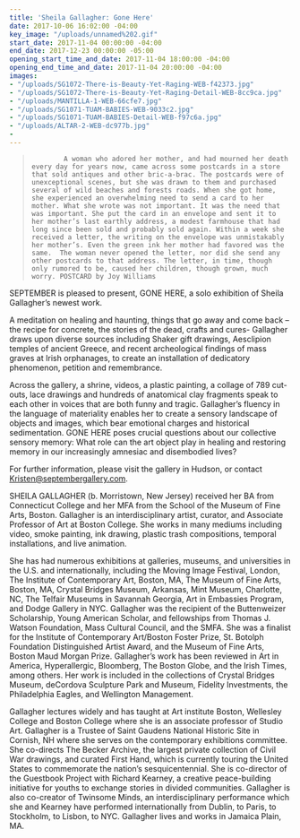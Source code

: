 ```yaml
---
title: 'Sheila Gallagher: Gone Here'
date: 2017-10-06 16:02:00 -04:00
key_image: "/uploads/unnamed%202.gif"
start_date: 2017-11-04 00:00:00 -04:00
end_date: 2017-12-23 00:00:00 -05:00
opening_start_time_and_date: 2017-11-04 18:00:00 -04:00
opening_end_time_and_date: 2017-11-04 20:00:00 -04:00
images:
- "/uploads/SG1072-There-is-Beauty-Yet-Raging-WEB-f42373.jpg"
- "/uploads/SG1072-There-is-Beauty-Yet-Raging-Detail-WEB-8cc9ca.jpg"
- "/uploads/MANTILLA-1-WEB-66cfe7.jpg"
- "/uploads/SG1071-TUAM-BABIES-WEB-9033c2.jpg"
- "/uploads/SG1071-TUAM-BABIES-Detail-WEB-f97c6a.jpg"
- "/uploads/ALTAR-2-WEB-dc977b.jpg"
- 
---
```


> `        A woman who adored her mother, and had mourned her death every day for years now, came
across some postcards in a store that sold antiques and other bric-a-brac. The postcards were of unexceptional scenes, but she was drawn to them and purchased several of wild beaches and forests roads. When she got home, she experienced an overwhelming need to send a card to her mother.
	What she wrote was not important. It was the need that was important.
	She put the card in an envelope and sent it to her mother’s last earthly address, a modest farmhouse that had long since been sold and probably sold again.
	Within a week she received a letter, the writing on the envelope was unmistakably her mother’s. Even the green ink her mother had favored was the same. 
	The woman never opened the letter, nor did she send any other postcards to that address.
	The letter, in time, though only rumored to be, caused her children, though grown, much worry.
POSTCARD by Joy Williams`


SEPTEMBER is pleased to present, GONE HERE, a solo exhibition of Sheila Gallagher’s newest work.

A meditation on healing and haunting, things that go away and come back – the recipe for concrete, the stories of the dead, crafts and cures- Gallagher draws upon diverse sources including Shaker gift drawings, Aesclipion temples of ancient Greece, and recent archeological findings of mass graves at Irish orphanages, to create an installation of dedicatory phenomenon, petition and remembrance. 

Across the gallery, a shrine, videos, a plastic painting, a collage of 789 cut-outs, lace drawings and hundreds of anatomical clay fragments speak to each other in voices that are both funny and tragic. Gallagher’s fluency in the language of materiality enables her to create a sensory landscape of objects and images, which bear emotional charges and historical sedimentation. GONE HERE poses crucial questions about our collective sensory memory: What role can the art object play in healing and restoring memory in our increasingly amnesiac and disembodied lives?

For further information, please visit the gallery in Hudson, or contact Kristen@septembergallery.com.

SHEILA GALLAGHER (b. Morristown, New Jersey) received her BA from Connecticut College and her MFA from the School of the Museum of Fine Arts, Boston. Gallagher is an interdisciplinary artist, curator, and Associate Professor of Art at Boston College. She works in many mediums including video, smoke painting, ink drawing, plastic trash compositions, temporal installations, and live animation.

She has had numerous exhibitions at galleries, museums, and universities in the U.S. and internationally, including the Moving Image Festival, London, The Institute of Contemporary Art, Boston, MA, The Museum of Fine Arts, Boston, MA, Crystal Bridges Museum, Arkansas, Mint Museum, Charlotte, NC,  The Telfair Museums in  Savannah Georgia, Art in Embassies Program,  and Dodge Gallery in NYC. Gallagher was the recipient of the Buttenweizer Scholarship, Young American Scholar,  and fellowships from Thomas J. Watson Foundation,  Mass Cultural Council, and the SMFA. She was a finalist for the Institute of Contemporary Art/Boston Foster Prize, St. Botolph Foundation Distinguished Artist Award, and the Museum of Fine Arts, Boston Maud Morgan Prize. Gallagher’s work has been reviewed in Art in America, Hyperallergic, Bloomberg, The Boston Globe, and the Irish Times, among others. Her work is included in the collections of Crystal Bridges Museum, deCordova Sculpture Park and Museum, Fidelity Investments, the Philadelphia Eagles, and Wellington Management.

Gallagher lectures widely and has taught at Art institute Boston, Wellesley College and Boston College where she is an associate professor of Studio Art. Gallagher is a Trustee of Saint Gaudens National Historic Site in Cornish, NH where she serves on the contemporary exhibitions committee. She  co-directs The Becker Archive, the largest private collection of Civil War drawings, and curated First Hand, which is currently touring the United States to commemorate the nation’s sesquicentennial. She is co-director of the Guestbook Project with Richard Kearney, a creative peace-building initiative for youths to exchange stories in divided communities. Gallagher is also co-creator of Twinsome Minds, an interdisciplinary performance which she and Kearney have performed internationally from Dublin, to Paris, to Stockholm, to Lisbon, to NYC. Gallagher lives and works in Jamaica Plain, MA.